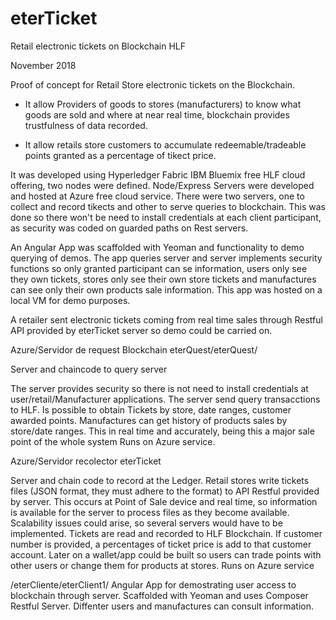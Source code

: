 # eterTicket
Retail electronic tickets on Blockchain HLF

November 2018



Proof of concept  for Retail Store electronic tickets on the Blockchain.

* It allow Providers of goods to stores (manufacturers) to know what goods are sold and where at near real time, blockchain provides trustfulness of data recorded.

* It allow retails store customers to accumulate redeemable/tradeable points granted as a percentage of tikect price.

It was developed using Hyperledger Fabric IBM Bluemix free HLF cloud offering, two nodes were defined.
Node/Express Servers were developed and hosted at Azure free cloud service. There were two servers, one to collect and record tikects and other to serve queries to blockchain. This was done so there won't be need to install credentials at each client participant, as security was coded on guarded paths on Rest servers.

An Angular App was scaffolded with Yeoman and functionality to demo querying of demos. The app queries server and server implements security functions so only granted participant can se information, users only see they own tickets, stores only see their own store tickets and manufactures can see only their own products sale information. This app was hosted on a local VM for demo purposes.

A retailer sent electronic tickets coming from real time sales through Restful API provided by eterTicket server so demo could be carried on.

Azure/Servidor de request Blockchain eterQuest/eterQuest/

Server and chaincode to query server

The server provides security so there is not need to install credentials at user/retail/Manufacturer applications. The server send query transacctions to HLF. Is possible to obtain Tickets by store, date ranges, customer awarded points. 
Manufactures can get history of products sales by store/date ranges. This in real time and accurately, being this a major sale point of the whole system
Runs on Azure service.

Azure/Servidor recolector eterTicket

Server and chain code to record at the Ledger.
Retail stores write tickets files (JSON format, they must adhere to the format) to API Restful provided by server. This occurs at Point of Sale device and real time, so information is available for the server to process files as they become available.
Scalability issues could arise, so several servers would have  to be implemented. Tickets are read and recorded to HLF Blockchain. If customer number is provided, a percentages of ticket price is add to that customer account. Later on a wallet/app could be built so users can trade points with other users or change them for products at stores. Runs on Azure service

/eterCliente/eterClient1/
Angular App for demostrating user access to blockchain through server. Scaffolded with Yeoman and uses Composer Restful Server. Diffenter users and manufactures can consult information.
